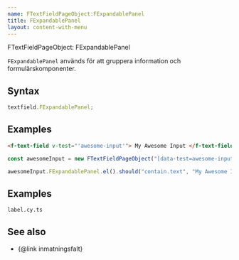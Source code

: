 ```yaml
---
name: FTextFieldPageObject:FExpandablePanel
title: FExpandablePanel
layout: content-with-menu
---
```


FTextFieldPageObject: FExpandablePanel

`FExpandablePanel` används för att gruppera information och formulärskomponenter.

## Syntax

```ts
textfield.FExpandablePanel;
```

## Examples

```html static
<f-text-field v-test="'awesome-input'"> My Awesome Input </f-text-field>
```

```ts
const awesomeInput = new FTextFieldPageObject("[data-test=awesome-input]");

awesomeInput.FExpandablePanel.el().should("contain.text", "My Awesome Input");
```

## Examples

```import
label.cy.ts
```

## See also

-   {@link inmatningsfalt}
